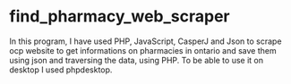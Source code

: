 # find_pharmacy_web_scraper

In this program, I have used PHP, JavaScript, CasperJ and Json to scrape ocp website to get informations on pharmacies in ontario and save them using json and traversing the data, using PHP. To be able to use it on desktop I used phpdesktop.
